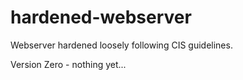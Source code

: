 # hardened-webserver

Webserver hardened loosely following CIS guidelines.

Version Zero - nothing yet...
